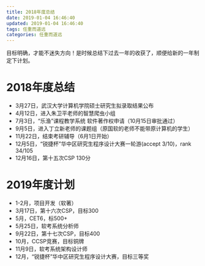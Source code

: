 ```yaml
---
title: 2018年度总结
date: 2019-01-04 16:46:40
updated: 2019-01-04 16:46:40
tags: 任重而道远
categories: 任重而道远
---
```


目标明确，才能不迷失方向！是时候总结下过去一年的收获了，顺便给新的一年制定下计划。
<!--more-->

# 2018年度总结

* 3月27日，武汉大学计算机学院硕士研究生拟录取结果公布
* 4月12日，进入朱卫平老师的智慧爬虫小组
* 7月3日，“乐渔”课程教学系统 软件著作权申请（10月15日审批通过）
* 9月5日，进入丁立新老师的课题组（原国软的老师不能带原计算机的学生）
* 11月22日，结束考研辅导（6月1日开始）
* 12月5日，“锐捷杯”华中区研究生程序设计大赛一轮游(accept 3/10)，rank 34/105
* 12月16日，第十五次CSP 130分

# 2019年度计划

* 1-2月，项目开发（软著）
* 3月17日，第十六次CSP，目标300
* 5月，CET6，标500+
* 5月25日，软考系统分析师
* 9月22日，第十七次CSP，目标400
* 10月，CCSP竞赛，目标铜牌
* 11月9日，软考系统架构设计师
* 12月，“锐捷杯”华中区研究生程序设计大赛，目标三等奖